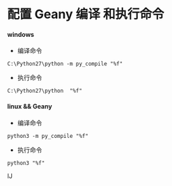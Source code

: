 #  配置 Geany 编译 和执行命令

#### windows 

 - 编译命令
```
C:\Python27\python -m py_compile "%f"
```
- 执行命令

```
C:\Python27\python  "%f"
```

#### linux && Geany

- 编译命令
```
python3 -m py_compile "%f"
```
- 执行命令

``` 
python3 "%f"
```
IJ
